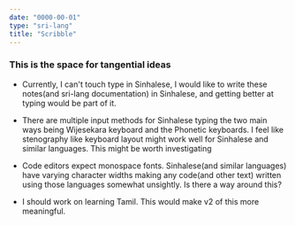 ```yaml
---
date: "0000-00-01"
type: "sri-lang"
title: "Scribble"
---
```


### This is the space for tangential ideas

* Currently, I can't touch type in Sinhalese, I would like to write these notes(and sri-lang documentation) in Sinhalese, and getting better at typing would be part of it. 

*  There are multiple input methods for Sinhalese typing the two main ways being Wijesekara keyboard and the Phonetic keyboards. I feel like stenography like keyboard layout might work well for Sinhalese and similar languages. This might be worth investigating

* Code editors expect monospace fonts. Sinhalese(and similar languages) have varying character widths making any code(and other text) written using those languages somewhat unsightly. Is there a way around this? 

* I should work on learning Tamil. This would make v2 of this more meaningful.